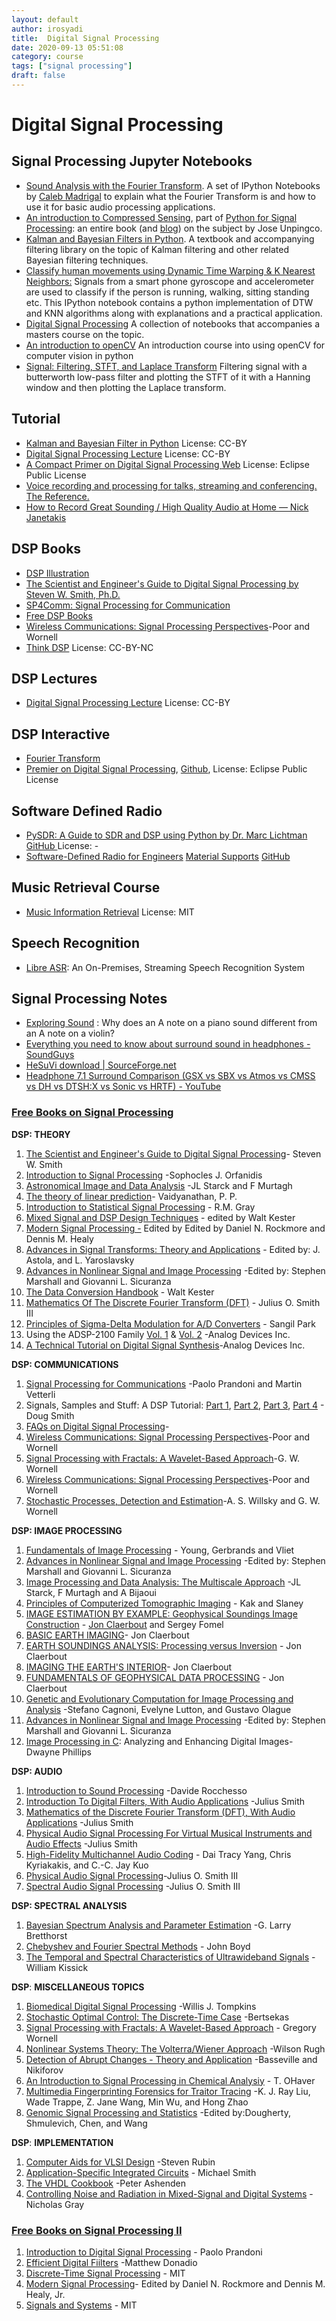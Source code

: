 ```yaml
---
layout: default
author: irosyadi
title:  Digital Signal Processing
date: 2020-09-13 05:51:08
category: course
tags: ["signal processing"]
draft: false
---
```


# Digital Signal Processing


## Signal Processing Jupyter Notebooks
* [Sound Analysis with the Fourier Transform](https://github.com/calebmadrigal/FourierTalkOSCON). A set of IPython Notebooks by [Caleb Madrigal](https://calebmadrigal.com) to explain what the Fourier Transform is and how to use it for basic audio processing applications.
* [An introduction to Compressed Sensing](https://nbviewer.ipython.org/github/unpingco/Python-for-Signal-Processing/blob/master/Compressive_Sampling.ipynb), part of [Python for Signal Processing](https://nbviewer.ipython.org/github/unpingco/Python-for-Signal-Processing): an entire book (and [blog](https://python-for-signal-processing.blogspot.com)) on the subject by Jose Unpingco.
* [Kalman and Bayesian Filters in Python](https://nbviewer.ipython.org/github/rlabbe/Kalman-and-Bayesian-Filters-in-Python/blob/master/table_of_contents.ipynb). A textbook and accompanying filtering library on the topic of Kalman filtering and other related Bayesian filtering techniques.
* [Classify human movements using Dynamic Time Warping & K Nearest Neighbors:](https://nbviewer.ipython.org/github/markdregan/K-Nearest-Neighbors-with-Dynamic-Time-Warping/blob/master/K_Nearest_Neighbor_Dynamic_Time_Warping.ipynb) Signals from a smart phone gyroscope and accelerometer are used to classify if the person is running, walking, sitting standing etc. This IPython notebook contains a python implementation of DTW and KNN algorithms along with explanations and a practical application.
* [Digital Signal Processing](https://github.com/spatialaudio/digital-signal-processing-lecture) A collection of notebooks that accompanies a masters course on the topic.
* [An introduction to openCV](https://github.com/handee/opencv-gettingstarted) An introduction course into using openCV for computer vision in python
* [Signal: Filtering, STFT, and Laplace Transform](https://github.com/guillaume-chevalier/filtering-stft-and-laplace-transform) Filtering signal with a butterworth low-pass filter and plotting the STFT of it with a Hanning window and then plotting the Laplace transform.

## Tutorial
- [Kalman and Bayesian Filter in Python](https://github.com/rlabbe/Kalman-and-Bayesian-Filters-in-Python) License: CC-BY
- [Digital Signal Processing Lecture](https://github.com/spatialaudio/digital-signal-processing-lecture) License: CC-BY
- [A Compact Primer on Digital Signal Processing ](https://github.com/jackschaedler/circles-sines-signals) [Web](https://jackschaedler.github.io/circles-sines-signals/) License: Eclipse Public License
- [Voice recording and processing for talks, streaming and conferencing. The Reference.](https://indiscipline.github.io/post/voice-sound-reference/)
- [How to Record Great Sounding / High Quality Audio at Home — Nick Janetakis](https://nickjanetakis.com/blog/how-to-record-great-sounding-high-quality-audio-at-home)

## DSP Books
- [DSP Illustration](https://dspillustrations.com/pages/index.html)
- [The Scientist and Engineer's Guide to Digital Signal Processing by Steven W. Smith, Ph.D.](https://www.dspguide.com/)
- [SP4Comm: Signal Processing for Communication](https://www.sp4comm.org/)
- [Free DSP Books](https://www.dsprelated.com/freebooks.php)
- [Wireless Communications: Signal Processing Perspectives](http://www.rle.mit.edu/sia/publications_books.htm)-Poor and Wornell
- [Think DSP](https://greenteapress.com/thinkdsp/html/index.html) License: CC-BY-NC

## DSP Lectures
- [Digital Signal Processing Lecture](https://github.com/spatialaudio/digital-signal-processing-lecture) License: CC-BY

## DSP Interactive
- [Fourier Transform](https://www.jezzamon.com/fourier/index.html)
- [Premier on Digital Signal Processing](https://jackschaedler.github.io/circles-sines-signals/index.html), [Github](https://github.com/jackschaedler/circles-sines-signals), License: Eclipse Public License

## Software Defined Radio
- [PySDR: A Guide to SDR and DSP using Python by Dr. Marc Lichtman](https://pysdr.org/index.html) [GitHub ](https://github.com/777arc/textbook) License: -
- [Software-Defined Radio for Engineers](https://www.analog.com/en/education/education-library/software-defined-radio-for-engineers.html#) [Material Supports](https://sdrforengineers.github.io/) [GitHub](https://github.com/sdrforengineers)

## Music Retrieval Course
- [Music Information Retrieval](https://musicinformationretrieval.com/) License: MIT

## Speech Recognition
- [Libre ASR](https://github.com/iceychris/LibreASR): An On-Premises, Streaming Speech Recognition System

## Signal Processing Notes
- [Exploring Sound](https://omarshehata.me/notebook/exploring_sound) : Why does an A note on a piano sound different from an A note on a violin?
- [Everything you need to know about surround sound in headphones - SoundGuys](https://www.soundguys.com/surround-sound-headphones-guide-49389/)
- [HeSuVi download | SourceForge.net](https://sourceforge.net/projects/hesuvi/)
- [Headphone 7.1 Surround Comparison (GSX vs SBX vs Atmos vs CMSS vs DH vs DTSH:X vs Sonic vs HRTF) - YouTube](https://www.youtube.com/watch?v=WlqpG2euh50)

### [Free Books on Signal Processing](https://free-ebook-download-links.blogspot.com/2008/06/free-book-on-signal-processing.html)

**DSP: THEORY**  

1. [The Scientist and Engineer's Guide to Digital Signal Processing](http://www.dspguide.com/pdfbook.htm)\- Steven W. Smith
2. [Introduction to Signal Processing](http://www.ece.rutgers.edu/~orfanidi/intro2sp/) -Sophocles J. Orfanidis
3. [Astronomical Image and Data Analysis](http://www.multiresolution.com/svbook.pdf) -JL Starck and F Murtagh
4. [The theory of linear prediction](http://authors.library.caltech.edu/25063/1/S00086ED1V01Y200712SPR003.pdf)\- Vaidyanathan, P. P.
5. [Introduction to Statistical Signal Processing](http://www-ee.stanford.edu/~gray/sp.pdf) \- R.M. Gray
6. [Mixed Signal and DSP Design Techniques](http://www.analog.com/library/analogDialogue/archives/39-06/mixed_signal.html) \- edited by Walt Kester
7. [Modern Signal Processing -](http://www.msri.org/publications/books/Book46/contents.html)  Edited by Edited by Daniel N. Rockmore and Dennis M. Healy
8. [Advances in Signal Transforms: Theory and Applications](http://downloads.hindawi.com/books/9789775945556.pdf) \- Edited by: J. Astola, and L. Yaroslavsky
9. [Advances in Nonlinear Signal and Image Processing](http://downloads.hindawi.com/books/9789775945372.pdf) -Edited by: Stephen Marshall and Giovanni L. Sicuranza
10. [The Data Conversion Handbook](http://www.analog.com/library/analogDialogue/archives/39-06/data_conversion_handbook.html) \- Walt Kester
11. [Mathematics Of The Discrete Fourier Transform (DFT)](http://ccrma.stanford.edu/~jos/mdft/) \- Julius O. Smith III
12. [Principles of Sigma-Delta Modulation for A/D Converters](http://www.numerix-dsp.com/appsnotes/APR8-sigma-delta.pdf) \- Sangil Park
13. Using the ADSP-2100 Family [Vol. 1](http://www.analog.com/static/imported-files/processor_manuals/2127342adsp2100vol1.zip) & [Vol. 2](http://www.analog.com/static/imported-files/processor_manuals/60899921adsp2100vol2.zip) -Analog Devices Inc.
14. [A Technical Tutorial on Digital Signal Synthesis](http://www.analog.com/static/imported-files/tutorials/450968421DDS_Tutorial_rev12-2-99.pdf#xml=http://search.analog.com/search/pdfPainter.aspx?url=http://www.analog.com/static/imported-files/tutorials/450968421DDS_Tutorial_rev12-2-99.pdf&fterm=using&fterm=the&fterm=adsp-2100&fterm=family&fterm=using%20the%20adsp-2100%20family&la=en)-Analog Devices Inc.

  
**DSP: COMMUNICATIONS**  

1. [Signal Processing for Communications](http://www.sp4comm.org/docs/sp4comm_corrected.pdf) -Paolo Prandoni and Martin Vetterli
2. Signals, Samples and Stuff: A DSP Tutorial: [Part 1](https://www.arrl.org/files/file/Technology/tis/info/pdf/98qex003.pdf),  [Part 2](https://www.google.co.uk/url?sa=t&rct=j&q=&esrc=s&source=web&cd=3&cad=rja&uact=8&ved=0CC0QFjAC&url=https%3A%2F%2Fwww.arrl.org%2Ffiles%2Ffile%2FTechnology%2Ftis%2Finfo%2Fpdf%2F98qex022.pdf&ei=59tEVYilM4XdUcbWgfgD&usg=AFQjCNFZ-g-H1QglJpItpvb5mvqtAf5kZw&sig2=uh9yXBM6e9-st0I-uJ8usw&bvm=bv.92291466,d.d24), [Part 3](https://www.google.co.uk/url?sa=t&rct=j&q=&esrc=s&source=web&cd=4&cad=rja&uact=8&ved=0CDMQFjAD&url=http%3A%2F%2Fwww.arrl.org%2Ffiles%2Ffile%2FTechnology%2Ftis%2Finfo%2Fpdf%2F98qex013.pdf&ei=59tEVYilM4XdUcbWgfgD&usg=AFQjCNHB21G9Gfmt30PrIK6a0npduHXJYw&sig2=UU_XpFYsyrfCOghL5xZrUw&bvm=bv.92291466,d.d24), [Part 4](https://www.google.co.uk/url?sa=t&rct=j&q=&esrc=s&source=web&cd=2&cad=rja&uact=8&ved=0CCcQFjAB&url=https%3A%2F%2Fwww.arrl.org%2Ffiles%2Ffile%2FTechnology%2Ftis%2Finfo%2Fpdf%2F98qex019.pdf&ei=59tEVYilM4XdUcbWgfgD&usg=AFQjCNGdxXlVuIWPfV1VPFF1nzjJ7V4p5g&sig2=zRKSSjhIy54e9I4tMJyKTw&bvm=bv.92291466,d.d24) \- Doug Smith
3. [FAQs on Digital Signal Processing](http://www.bdti.com/faq/dsp_faq.htm)-
4. [Wireless Communications: Signal Processing Perspectives](http://www.rle.mit.edu/sia/publications_books.htm)-Poor and Wornell
5. [Signal Processing with Fractals: A Wavelet-Based Approach](http://www.rle.mit.edu/sia/publications_books.htm)-G. W. Wornell
6. [Wireless Communications: Signal Processing Perspectives](http://www.rle.mit.edu/sia/publications_books.htm)-Poor and Wornell
7. [Stochastic Processes, Detection and Estimation](http://www.rle.mit.edu/sia/publications_coursenotes.htm)-A. S. Willsky and G. W. Wornell

  
**DSP: IMAGE PROCESSING**  

1. [Fundamentals of Image Processing](http://citeseerx.ist.psu.edu/viewdoc/download;jsessionid=743BC2FD1655AD7F69881F8E2C75643F?doi=10.1.1.2.6400&rep=rep1&type=pdf) \- Young, Gerbrands and Vliet
2. [Advances in Nonlinear Signal and Image Processing](http://downloads.hindawi.com/books/9789775945372.pdf) -Edited by: Stephen Marshall and Giovanni L. Sicuranza
3. [Image Processing and Data Analysis: The Multiscale Approach](http://www.multiresolution.com/cupbook.pdf) -JL Starck, F Murtagh and A Bijaoui
4. [Principles of Computerized Tomographic Imaging](http://www.slaney.org/pct/pct-toc.html) \- Kak and Slaney
5. [IMAGE ESTIMATION BY EXAMPLE: Geophysical Soundings Image Construction](http://www.reproducibility.org/RSF/book/gee/book.pdf) \- [Jon Claerbout](http://sepwww.stanford.edu/sep/prof/toc_html/index.html) and Sergey Fomel
6. [BASIC EARTH IMAGING](https://www.google.co.uk/url?sa=t&rct=j&q=&esrc=s&source=web&cd=2&cad=rja&uact=8&ved=0CCgQFjAB&url=http%3A%2F%2Fsepwww.stanford.edu%2Fsep%2Fprof%2Fbei1005.pdf&ei=RN5EVafsNsW1UbCFgKAG&usg=AFQjCNHHkWryQpIjXkw8FWTMHh6mxo-HAQ&sig2=ACbEOa9AcOLd3_VFGPHHyQ&bvm=bv.92291466,d.d24)\- Jon Claerbout
7. [EARTH SOUNDINGS ANALYSIS: Processing versus Inversion](https://www.google.co.uk/url?sa=t&rct=j&q=&esrc=s&source=web&cd=1&cad=rja&uact=8&ved=0CCcQFjAA&url=http%3A%2F%2Fsepwww.stanford.edu%2Fsep%2Fprof%2Fpvi.pdf&ei=gN5EVaGzBIrfU_iIgZAN&usg=AFQjCNFhuHAaT8NKP5Q8cFnCXgMzk7nhJA&sig2=yvYrb00LxP7umB8LlqYNoQ&bvm=bv.92291466,d.d24) \- Jon Claerbout
8. [IMAGING THE EARTH'S INTERIOR](https://www.google.co.uk/url?sa=t&rct=j&q=&esrc=s&source=web&cd=3&cad=rja&uact=8&ved=0CC4QFjAC&url=http%3A%2F%2Fcrack.seismo.unr.edu%2Fftp%2Fpub%2Flouie%2Fclass%2F706%2FClaerbout%2520-%2520Imaging%2520the%2520Earths%2520Interior%25201996.pdf&ei=nt5EVavtAYGgUojGgPAE&usg=AFQjCNFU6F0q4ZnQveNILbUUKzV470JJXQ&sig2=FDoldmT56-IJf1JG5KESBQ&bvm=bv.92291466,d.d24)\- Jon Claerbout
9. [FUNDAMENTALS OF GEOPHYSICAL DATA PROCESSING](https://www.google.co.uk/url?sa=t&rct=j&q=&esrc=s&source=web&cd=1&cad=rja&uact=8&ved=0CCcQFjAA&url=http%3A%2F%2Fsepwww.stanford.edu%2Fsep%2Fprof%2Ffgdp5.pdf&ei=yd5EVYLGHcOqU-zlgZAN&usg=AFQjCNFzTsWBkYJpoeAcEEQV1ucYI_NjbQ&sig2=TXiOBBmYn8M3j_sTVWIDnQ&bvm=bv.92291466,d.d24) \- Jon Claerbout
10. [Genetic and Evolutionary Computation for Image Processing and Analysis](https://www.google.co.uk/url?sa=t&rct=j&q=&esrc=s&source=web&cd=1&cad=rja&uact=8&ved=0CCcQFjAA&url=http%3A%2F%2Fdownloads.hindawi.com%2Fbooks%2F9789774540011.pdf&ei=9t5EVZPxMcm0UfC-gdgF&usg=AFQjCNGVred_oKrdV4a24OhHKIejWopdSg&sig2=FQWxopiz-HOJ0YKPBR1zOg&bvm=bv.92291466,d.d24) -Stefano Cagnoni, Evelyne Lutton, and Gustavo Olague
11. [Advances in Nonlinear Signal and Image Processing](http://downloads.hindawi.com/books/9789775945372.pdf) -Edited by: Stephen Marshall and Giovanni L. Sicuranza
12. [Image Processing in C](http://homepages.inf.ed.ac.uk/rbf/BOOKS/PHILLIPS/cips2ed.pdf): Analyzing and Enhancing Digital Images- Dwayne Phillips

**DSP: AUDIO**  

1. [Introduction to Sound Processing](http://profs.sci.univr.it/~rocchess/htmls/corsi/SoundProcessing/SoundProcessingBook/sp.pdf) -Davide Rocchesso
2. [Introduction To Digital Filters, With Audio Applications](http://ccrma.stanford.edu/~jos/filters/) -Julius Smith
3. [Mathematics of the Discrete Fourier Transform (DFT), With Audio Applications](http://www-ccrma.stanford.edu/~jos/mdft/) -Julius Smith
4. [Physical Audio Signal Processing For Virtual Musical Instruments and Audio Effects](http://ccrma.stanford.edu/~jos/pasp/pasp.html) -Julius Smith
5. [High-Fidelity Multichannel Audio Coding](http://www.hindawi.com/spc.1.html) \- Dai Tracy Yang, Chris Kyriakakis, and C.-C. Jay Kuo
6. [Physical Audio Signal Processing](http://ccrma.stanford.edu/~jos/pasp/)-Julius O. Smith III
7. [Spectral Audio Signal Processing](http://ccrma.stanford.edu/~jos/sasp/) -Julius O. Smith III

**DSP: SPECTRAL ANALYSIS**

1. [Bayesian Spectrum Analysis and Parameter Estimation](http://bayes.wustl.edu/glb/book.pdf) -G. Larry Bretthorst
2. [Chebyshev and Fourier Spectral Methods](https://www.google.co.uk/url?sa=t&rct=j&q=&esrc=s&source=web&cd=4&cad=rja&uact=8&ved=0CDYQFjAD&url=http%3A%2F%2Fperso.uclouvain.be%2Falphonse.magnus%2Fnum1a%2Fboyd01.pdf&ei=DOBEVa2nJIb4UpWHg_gO&usg=AFQjCNHtMhUwqKGH0funwVUTjom9lHwe9w&sig2=geN1k3bCVeEjeElSgGu-Nw&bvm=bv.92291466,d.d24) \- John Boyd
3. [The Temporal and Spectral Characteristics of Ultrawideband Signals](javascript:__doPostBack('ctl00$ctl00$ctl00$ContentPlaceHolderDefault$MainContent$PubDetails_2$lbPub','')) -William Kissick

**DSP**: **MISCELLANEOUS TOPICS**

1. [Biomedical Digital Signal Processing](https://ay14-15.moodle.wisc.edu/prod/pluginfile.php/72917/mod_resource/content/1/BME%20DSP%20textbook.pdf) -Willis J. Tompkins
2. [Stochastic Optimal Control: The Discrete-Time Case](http://web.mit.edu/dimitrib/www/soc.html) -Bertsekas
3. [Signal Processing with Fractals: A Wavelet-Based Approach](http://www.rle.mit.edu/sia/publications_books.htm) \- Gregory Wornell
4. [Nonlinear Systems Theory: The Volterra/Wiener Approach](https://www.google.co.uk/url?sa=t&rct=j&q=&esrc=s&source=web&cd=1&ved=0CCYQFjAA&url=http%3A%2F%2Fir.nmu.org.ua%2Fbitstream%2Fhandle%2F123456789%2F114414%2Fb5f16d4f2835d2ef315c26d36fb223ef.pdf%3Fsequence%3D1&ei=-eBEVaWqAsn0UrfGgOAJ&usg=AFQjCNGJHNb-q5S3FpMwpdmzskQgwp_MXA&sig2=Erk2BINA84fAmheyoEO1ZQ&bvm=bv.92291466,d.d24&cad=rja) -Wilson Rugh
5. [Detection of Abrupt Changes - Theory and Application](http://people.irisa.fr/Michele.Basseville/kniga/) -Basseville and Nikiforov
6. [An Introduction to Signal Processing in Chemical Analysiy](http://www.wam.umd.edu/~toh/spectrum/IntroToSignalProcessing.pdf) \- T. OHaver
7. [Multimedia Fingerprinting Forensics for Traitor Tracing](http://downloads.hindawi.com/books/9789775945181.pdf) -K. J. Ray Liu, Wade Trappe, Z. Jane Wang, Min Wu, and Hong Zhao
8. [Genomic Signal Processing and Statistics](http://downloads.hindawi.com/books/9789775945075.pdf) -Edited by:Dougherty, Shmulevich, Chen, and Wang

**DSP**: **IMPLEMENTATION**  

1. [Computer Aids for VLSI Design](http://www.rulabinsky.com/cavd/) -Steven Rubin
2. [Application-Specific Integrated Circuits](http://www-ee.eng.hawaii.edu/~msmith/ASICs/HTML/ASICs.htm#anchor935203) \- Michael Smith
3. [The VHDL Cookbook](http://pyfn.com/PDF/electronics_pdfs/noise/controlling_noise.pdf) -Peter Ashenden
4. [Controlling Noise and Radiation in Mixed-Signal and Digital Systems](http://www.national.com/appinfo/adc/files/controlling_noise.pdf) \- Nicholas Gray

### [Free Books on Signal Processing II](https://free-ebook-download-links.blogspot.com/2008/09/free-books-on-signal-processing-ii.html)

1. [Introduction to Digital Signal Processing](http://www.sp4comm.org/docs/sp4comm_corrected.pdf) [](http://lcawww.epfl.ch/papadimitratos/CSS/slides/Paolo-Prandoni-Intro-no-anim.pdf) \- Paolo Prandoni
2. [Efficient Digital Fiilters](http://media.wiley.com/product_data/excerpt/78/04701315/0470131578.pdf) -Matthew Donadio
3. [Discrete-Time Signal Processing](http://ocw.mit.edu/courses/electrical-engineering-and-computer-science/6-341-discrete-time-signal-processing-fall-2005/lecture-notes/) \- MIT
4. [Modern Signal Processing](http://www.msri.org/communications/books/Book46/index.html)\- Edited by Daniel N. Rockmore and Dennis M. Healy, Jr.
5. [Signals and Systems](http://ocw.mit.edu/OcwWeb/Electrical-Engineering-and-Computer-Science/6-003Fall-2003/LectureNotes/index.htm) \- MIT

